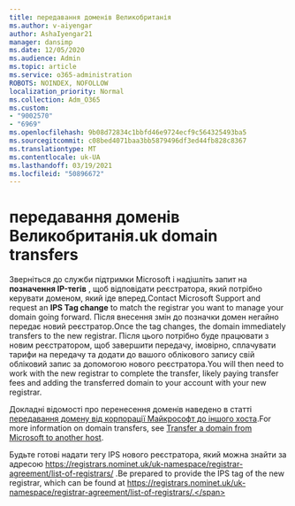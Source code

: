 ```yaml
---
title: передавання доменів Великобританія
ms.author: v-aiyengar
author: AshaIyengar21
manager: dansimp
ms.date: 12/05/2020
ms.audience: Admin
ms.topic: article
ms.service: o365-administration
ROBOTS: NOINDEX, NOFOLLOW
localization_priority: Normal
ms.collection: Adm_O365
ms.custom:
- "9002570"
- "6969"
ms.openlocfilehash: 9b08d72834c1bbfd46e9724ecf9c564325493ba5
ms.sourcegitcommit: c08bed4071baa3bb5879496df3ed44fb828c8367
ms.translationtype: MT
ms.contentlocale: uk-UA
ms.lasthandoff: 03/19/2021
ms.locfileid: "50896672"
---
```

# <a name="uk-domain-transfers"></a><span data-ttu-id="4f94b-102">передавання доменів Великобританія</span><span class="sxs-lookup"><span data-stu-id="4f94b-102">.uk domain transfers</span></span>

<span data-ttu-id="4f94b-103">Зверніться до служби підтримки Microsoft і надішліть запит на **позначення IP-тегів** , щоб відповідати реєстратора, який потрібно керувати доменом, який іде вперед.</span><span class="sxs-lookup"><span data-stu-id="4f94b-103">Contact Microsoft Support and request an **IPS Tag change** to match the registrar you want to manage your domain going forward.</span></span> <span data-ttu-id="4f94b-104">Після внесення змін до позначки домен негайно передає новий реєстратор.</span><span class="sxs-lookup"><span data-stu-id="4f94b-104">Once the tag changes, the domain immediately transfers to the new registrar.</span></span> <span data-ttu-id="4f94b-105">Після цього потрібно буде працювати з новим реєстратором, щоб завершити передачу, імовірно, сплачувати тарифи на передачу та додати до вашого облікового запису свій обліковий запис за допомогою нового реєстратора.</span><span class="sxs-lookup"><span data-stu-id="4f94b-105">You will then need to work with the new registrar to complete the transfer, likely paying transfer fees and adding the transferred domain to your account with your new registrar.</span></span>

<span data-ttu-id="4f94b-106">Докладні відомості про перенесення доменів наведено в статті [передавання домену від корпорації Майкрософт до іншого хоста](https://docs.microsoft.com/microsoft-365/admin/get-help-with-domains/transfer-a-domain-from-microsoft-to-another-host?view=o365-worldwide).</span><span class="sxs-lookup"><span data-stu-id="4f94b-106">For more information on domain transfers, see [Transfer a domain from Microsoft to another host](https://docs.microsoft.com/microsoft-365/admin/get-help-with-domains/transfer-a-domain-from-microsoft-to-another-host?view=o365-worldwide).</span></span>

<span data-ttu-id="4f94b-107">Будьте готові надати тегу IPS нового реєстратора, який можна знайти за адресою https://registrars.nominet.uk/uk-namespace/registrar-agreement/list-of-registrars/ .</span><span class="sxs-lookup"><span data-stu-id="4f94b-107">Be prepared to provide the IPS tag of the new registrar, which can be found at https://registrars.nominet.uk/uk-namespace/registrar-agreement/list-of-registrars/.</span></span>
